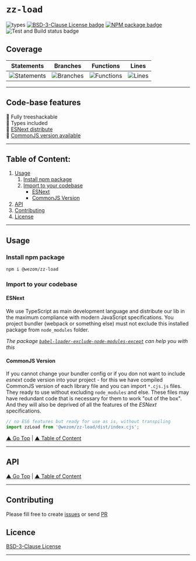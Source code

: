# `zz-load`

![types](https://img.shields.io/badge/types-TypeScript-blue)
[![BSD-3-Clause License badge](https://img.shields.io/github/license/WezomCompany/zz-load)](https://github.com/WezomCompany/zz-load/blob/master/LICENSE)
[![NPM package badge](https://img.shields.io/badge/npm-install-orange.svg)](https://www.npmjs.com/package/@wezom/zz-load)
![Test and Build status badge](https://github.com/WezomCompany/zz-load/workflows/Test%20and%20Build/badge.svg)

## Coverage

| Statements                | Branches                | Functions                | Lines                |
| ------------------------- | ----------------------- | ------------------------ | -------------------- |
| ![Statements](https://img.shields.io/badge/Coverage-22.12%25-red.svg) | ![Branches](https://img.shields.io/badge/Coverage-5.81%25-red.svg) | ![Functions](https://img.shields.io/badge/Coverage-9.09%25-red.svg) | ![Lines](https://img.shields.io/badge/Coverage-21.58%25-red.svg) |

---

## Code-base features

🌟 Fully treeshackable  
🌟 Types included  
🌟 [ESNext distribute](#esnext)  
🌟 [CommonJS version available](#commonjs-version)  


---

## Table of Content:

1. [Usage](#usage)
    1. [Install npm package](#install-npm-package)
    1. [Import to your codebase](#import-to-your-codebase)
        - [ESNext](#esnext)
        - [CommonJS Version](#commonjs-version)
1. [API](#api)
1. [Contributing](#contributing)
1. [License](#licence)

---




## Usage

### Install npm package

```bash
npm i @wezom/zz-load
```

### Import to your codebase

#### ESNext

We use TypeScript as main development language and distribute our lib in the maximum compliance with modern JavaScript specifications. 
You project bundler (webpack or something else) must not exclude this installed package from `node_modules` folder.

_The package [`babel-loader-exclude-node-modules-except`](https://www.npmjs.com/package/babel-loader-exclude-node-modules-except) can help you with this_

#### CommonJS Version

If you cannot change your bundler config or if you don not want to include _esnext_ code version into your project - for this we have compiled CommonJS version of each library file and you can import `*.cjs.js` files. They ready to use without excluding `node_modules` and else. These files may have redundant code that is necessary for them to work "out of the box". And they will also be deprived of all the features of the _ESNext_ specifications.


```js
// no ES6 features but ready for use as is, without transpiling
import zzLoad from '@wezom/zz-load/dist/index.cjs';
```

[▲ Go Top](#) | [▲ Table of Content](#table-of-content)

---




## API

[▲ Go Top](#) | [▲ Table of Content](#table-of-content)

---



## Contributing

Please fill free to create [issues](https://github.com/WezomCompany/zz-load/issues) or send [PR](https://github.com/WezomCompany/zz-load/pulls)

## Licence

[BSD-3-Clause License](https://github.com/WezomCompany/zz-load/blob/master/LICENSE)

---
